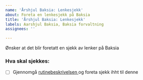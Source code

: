 ```yaml
---
name: 'Årshjul Baksia: Lenkesjekk'
about: Foreta en lenkesjekk på Baksia
title: 'Årshjul Baksia: Lenkesjekk'
labels: Aarshjul Baksia, Baksia forvaltning
assignees: ''

---
```


Ønsker at det blir foretatt en sjekk av lenker på Baksia

### Hva skal sjekkes:
- [ ] Gjennomgå [rutinebeskrivelsen ](https://digdir.atlassian.net/wiki/spaces/BTSS/pages/3251634242/Lenkesjekk+p+Baksia?atlOrigin=eyJpIjoiOWRjMzk0YzdkODViNGY3ZjkyZmI0NmU2MWEyMTM4MjgiLCJwIjoiYyJ9) og foreta sjekk ihht til denne
